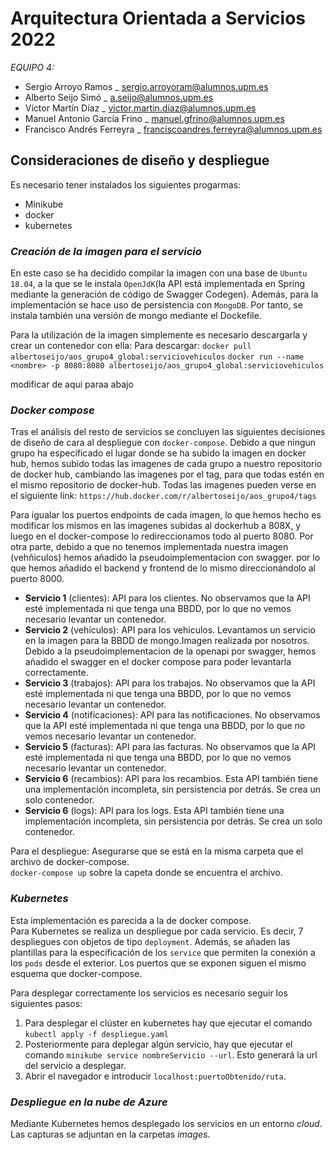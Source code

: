 
# Arquitectura Orientada a Servicios 2022
_EQUIPO 4:_
- Sergio Arroyo Ramos _ sergio.arroyoram@alumnos.upm.es
- Alberto Seijo Simó _ a.seijo@alumnos.upm.es
- Víctor Martín Díaz _ victor.martin.diaz@alumnos.upm.es
- Manuel Antonio García Frino _ manuel.gfrino@alumnos.upm.es
- Francisco Andrés Ferreyra _ franciscoandres.ferreyra@alumnos.upm.es
## Consideraciones de diseño y despliegue
Es necesario tener instalados los siguientes progarmas:
- Minikube
- docker
- kubernetes
### **_Creación de la imagen para el servicio_**
En este caso se ha decidido compilar la imagen con una base de `Ubuntu 18.04`, a la que se le instala `OpenJdK`(la API está implementada en Spring mediante la generación de código de Swagger Codegen). Además, para la implementación se hace uso de persistencia con `MongoDB`. Por tanto, se instala también una versión de mongo mediante el Dockefile.



Para la utilización de la imagen simplemente es necesario descargarla y crear un contenedor con ella:
Para descargar: `docker pull albertoseijo/aos_grupo4_global:serviciovehiculos`
`docker run --name <nombre> -p 8080:8080 albertoseijo/aos_grupo4_global:serviciovehiculos`  



modificar de aqui paraa abajo
### **_Docker compose_**
Tras el análisis del resto de servicios se concluyen las siguientes decisiones de diseño de cara al despliegue con `docker-compose`. Debido a que ningun grupo ha especificado el lugar donde se ha subido la imagen en docker hub, hemos subido todas las imagenes de cada grupo a nuestro repositorio de docker hub, cambiando las imagenes por el tag, para que todas estén en el mismo repositorio de docker-hub.
Todas las imagenes pueden verse en el siguiente link:
`https://hub.docker.com/r/albertoseijo/aos_grupo4/tags`

Para igualar los puertos endpoints de cada imagen, lo que hemos hecho es modificar los mismos en las imagenes subidas al dockerhub a 808X, y luego en el docker-compose lo redireccionamos todo al puerto 8080.
Por otra parte, debido a que no tenemos implementada nuestra imagen (vehñiculos) hemos añadido la pseudoimplementacion con swagger. por lo que hemos añadido el backend y frontend de lo mismo direccionándolo al puerto 8000.

- **Servicio 1** (clientes): API para los clientes. No observamos que la API esté implementada ni que tenga una BBDD, por lo que no vemos necesario levantar un contenedor. 
- **Servicio 2** (vehículos): API para los vehiculos. Levantamos un servicio en la imagen para la BBDD de mongo.Imagen realizada por nosotros. Debido a la pseudoimplementacion de la openapi por swagger, hemos añadido el swagger en el docker compose para poder levantarla correctamente.
- **Servicio 3** (trabajos): API para los trabajos. No observamos que la API esté implementada ni que tenga una BBDD, por lo que no vemos necesario levantar un contenedor. 
- **Servicio 4** (notificaciones): API para las notificaciones. No observamos que la API esté implementada ni que tenga una BBDD, por lo que no vemos necesario levantar un contenedor.
- **Servicio 5** (facturas): API para las facturas.  No observamos que la API esté implementada ni que tenga una BBDD, por lo que no vemos necesario levantar un contenedor. 
- **Servicio 6** (recambios): API para los recambios. Esta API también tiene una implementación incompleta, sin persistencia por detrás. Se crea un solo contenedor.
- **Servicio 6** (logs): API para los logs. Esta API también tiene una implementación incompleta, sin persistencia por detrás. Se crea un solo contenedor.

Para el despliegue:
Asegurarse que se está en la misma carpeta que el archivo de docker-compose.  
`docker-compose up` sobre la capeta donde se encuentra el archivo.

### **_Kubernetes_**

Esta implementación es parecida a la de docker compose.  
Para Kubernetes se realiza un despliegue por cada servicio. Es decir, 7 despliegues con objetos de tipo `deployment`. Además, se añaden las plantillas para la especificación de los `service` que permiten la conexión a los `pods` desde el exterior. Los puertos que se exponen siguen el mismo esquema que docker-compose.

Para desplegar correctamente los servicios es necesario seguir los siguientes pasos:
1. Para desplegar el clúster en kubernetes hay que ejecutar el comando  `kubectl apply -f despliegue.yaml` 
2. Posteriormente para deplegar algún servicio, hay que ejecutar el comando `minikube service nombreServicio --url`. Esto generará la url del servicio a desplegar.
3. Abrir el navegador e introducir `localhost:puertoObtenido/ruta`.
  
### **_Despliegue en la nube de Azure_** 

Mediante Kubernetes hemos desplegado los servicios en un entorno _cloud_. Las capturas se adjuntan en la carpetas _images_.